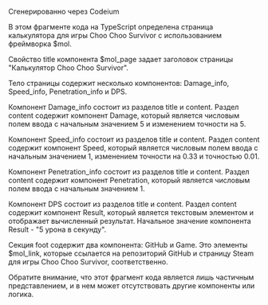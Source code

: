Сгенерированно через Codeium

В этом фрагменте кода на TypeScript определена страница калькулятора для игры Choo Choo Survivor с использованием фреймворка $mol.

Свойство title компонента $mol_page задает заголовок страницы "Калькулятор Choo Choo Survivor".

Тело страницы содержит несколько компонентов: Damage_info, Speed_info, Penetration_info и DPS.

Компонент Damage_info состоит из разделов title и content. Раздел content содержит компонент Damage, который является числовым полем ввода с начальным значением 5 и изменением точности на 5.

Компонент Speed_info состоит из разделов title и content. Раздел content содержит компонент Speed, который является числовым полем ввода с начальным значением 1, изменением точности на 0.33 и точностью 0.01.

Компонент Penetration_info состоит из разделов title и content. Раздел content содержит компонент Penetration, который является числовым полем ввода с начальным значением 1.

Компонент DPS состоит из разделов title и content. Раздел content содержит компонент Result, который является текстовым элементом и отображает вычисленный результат. Начальное значение компонента Result - "5 урона в секунду".

Секция foot содержит два компонента: GitHub и Game. Это элементы $mol_link, которые ссылается на репозиторий GitHub и страницу Steam для игры Choo Choo Survivor, соответственно.

Обратите внимание, что этот фрагмент кода является лишь частичным представлением, и в нем может отсутствовать другие компоненты или логика.
